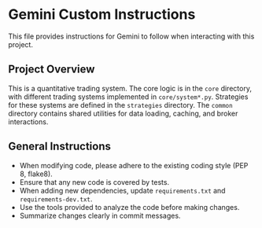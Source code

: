 # Gemini Custom Instructions

This file provides instructions for Gemini to follow when interacting with this project.

## Project Overview

This is a quantitative trading system. The core logic is in the `core` directory, with different trading systems implemented in `core/system*.py`. Strategies for these systems are defined in the `strategies` directory. The `common` directory contains shared utilities for data loading, caching, and broker interactions.

## General Instructions

- When modifying code, please adhere to the existing coding style (PEP 8, flake8).
- Ensure that any new code is covered by tests.
- When adding new dependencies, update `requirements.txt` and `requirements-dev.txt`.
- Use the tools provided to analyze the code before making changes.
- Summarize changes clearly in commit messages.
